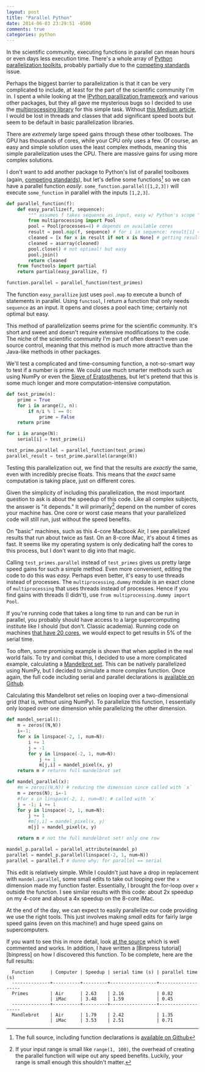 ```yaml
---
layout: post
title: "Parallel Python"
date: 2014-06-03 23:29:51 -0500
comments: true
categories: python
---
```


In the scientific community, executing functions in parallel can mean hours or
even days less execution time.  There's a whole array of 
[Python parallelization toolkits][parallel], probably partially due to the 
[competing standards][xkcd] issue.

<!--More-->

Perhaps the biggest barrier to parallelization is that it can be very
complicated to include, at least for the part of the scientific community I'm
in. I spent a while looking at the [IPython parallization framework][ipy] and
various other packages, but they all gave me mysterious bugs so I decided to
use the [multiprocessing library][multi] for this simple task. Without 
[this Medium article][medium], I would be lost in threads and classes that add
significant speed boots but seem to be default in basic parallelization
libraries.

There are *extremely* large speed gains through these other toolboxes. The GPU
has thousands of cores, while your CPU only uses a few. Of course, an easy and
simple solution uses the least complex methods, meaning this simple
parallelization uses the CPU. There are massive gains for using more complex
solutions.

I don't want to add another package to Python's list of parallel toolboxes
(again, [competing standards][xkcd]), but let's define
some functions[^1] so we can have a parallel function *easily*.
`some_function.parallel([1,2,3])` will execute `some_function` in parallel with
the inputs `[1,2,3]`.

```python
def parallel_function(f):
    def easy_parallize(f, sequence):
        """ assumes f takes sequence as input, easy w/ Python's scope """
        from multiprocessing import Pool
        pool = Pool(processes=4) # depends on available cores
        result = pool.map(f, sequence) # for i in sequence: result[i] = f(i)
        cleaned = [x for x in result if not x is None] # getting results
        cleaned = asarray(cleaned)
        pool.close() # not optimal! but easy
        pool.join()
        return cleaned
    from functools import partial
    return partial(easy_parallize, f)

function.parallel = parallel_function(test_primes)
```

The function `easy_parallize` just uses `pool.map` to execute a bunch of
statements in parallel. Using `functool`, I return a function that only needs
`sequence` as an input. It opens and closes a pool each time; certainly not
optimal but easy.

This method of parallelization seems prime for the scientific community. It's
short and sweet and doesn't require extensive modifications to the code. The
niche of the scientific community I'm part of often doesn't even use source
control, meaning that this method is *much* more attractive than the Java-like
methods in other packages.

We'll test a complicated and time-consuming function, a not-so-smart way to
test if a number is prime. We could use much smarter methods such as using
NumPy or even the  [Sieve of Eratosthenes][sieve], but let's pretend that this
is some much longer and more computation-intensive computation.


```python
def test_prime(n):
    prime = True
    for i in arange(2, n):
        if n/i % 1 == 0:
            prime = False
    return prime

for i in arange(N):
    serial[i] = test_prime(i)

test_prime.parallel = parallel_function(test_prime)
parallel_result = test_prime.parallel(arange(N))
```

Testing this parallelization out, we find that the results are *exactly* the
same, even with incredibly precise floats. This means that the *exact* same
computation is taking place, just on different cores.

Given the simplicity of including this parallelization, the most important
question to ask is about the speedup of this code. Like all complex subjects,
the answer is "it depends." It will primarily[^2] depend on the number of cores
your machine has. One core or worst case means that your parallelized code will
still run, just without the speed benefits.

On "basic" machines, such as this 4-core Macbook Air, I see parallelized results
that run about twice as fast. On an 8-core iMac, it's about 4 times as fast.
It seems like my operating system is only dedicating half the cores to this
process, but I don't want to dig into that magic.

Calling `test_primes.parallel` instead of `test_primes` gives us pretty large
speed gains for such a simple method. Even more convenient, editing the code to
do this was *easy.* Perhaps even better, it's easy to use threads instead of
processes. The `multiprocessing.dummy` module is an exact clone of
`multiprocessing` that uses threads instead of processes. Hence if you find
gains with threads (I didn't), use `from multiprocessing.dummy import Pool`.

If you're running code that takes a long time to run and can be run in
parallel, you probably should have access to a large supercomputing institute
like I should (but don't. Classic academia). Running code on machines [that
have 20 cores][20], we would expect to get results in 5% of the serial time.

[20]:https://www.msi.umn.edu/hpc

Too often, some promising example is shown that when applied in the real world
fails. To try and combat this, I decided to use a more complicated example,
calculating a [Mandelbrot set][mandel]. This can be natively parallelized using
NumPy, but I decided to simulate a more complex function. Once again, the
full code including serial and parallel declarations is 
[available on Github][source].

Calculating this Mandelbrot set relies on looping over a two-dimensional grid
(that is, without using NumPy). To parallelize this function, I essentially
only looped over one dimension while parallelizing the other dimension.

```python
def mandel_serial():
    m = zeros((N,N))
    i=-1;
    for x in linspace(-2, 1, num=N):
        i += 1
        j = -1
        for y in linspace(-2, 1, num=N):
            j += 1
            m[j,i] = mandel_pixel(x, y)
    return m # returns full mandelbrot set

def mandel_parallel(x):
    #m = zeros((N,N)) # reducing the dimension since called with `x`
    m = zeros(N); i=-1
    #for x in linspace(-2, 1, num=N): # called with `x`
    j = -1; i += 1
    for y in linspace(-2, 1, num=N):
        j += 1
        #m[j,i] = mandel_pixel(x, y)
        m[j] = mandel_pixel(x, y)

    return m # not the full mandelbrot set! only one row

mandel_p.parallel = parallel_attribute(mandel_p)
parallel = mandel_p.parallel(linspace(-2, 1, num=N))
parallel = parallel.T # dunno why; for parallel == serial
```

This edit is relatively simple. While I couldn't just have a drop in
replacement with `mandel.parallel`, some small edits to take out looping over
the `x` dimension made my function faster. Essentially, I brought the for-loop
over `x` outside the function. I see similar results with this code: about 2x
speedup on my 4-core and about a 4x speedup on the 8-core iMac.

At the end of the day, we can expect to easily parallelize our code providing
we use the right tools. This just involves making *small* edits for fairly
large speed gains (even on this machine!) and huge speed gains on
supercomputers.

If you want to see this in more detail, look [at the source][source] which is
well commented and works. In addition, I have written a [Binpress
tutorial][binpress] on how I discovered this function. To be complete, here are
the full results:

<!--[binpress]:http://www.binpress.com/XXXX-->

```
  Function      | Computer | Speedup | serial time (s) | parallel time (s)  
  --------------+----------+---------+-----------------+------------------- 
  Primes        | Air      | 2.63    | 2.16            | 0.82               
                | iMac     | 3.48    | 1.59            | 0.45               
  --------------+----------+---------+-----------------+------------------- 
  Mandlebrot    | Air      | 1.79    | 2.42            | 1.35               
                | iMac     | 3.53    | 2.51            | 0.71               
```

[^1]:The full source, including function declarations is [available on Github][source]

[^2]:If your input range is small like `range(1, 100)`, the overhead of creating the parallel function will wipe out any speed benefits. Luckily, your range is small enough this shouldn't matter.

[mandel]:https://en.wikipedia.org/wiki/Mandelbrot_set
[medium]:https://medium.com/building-things-on-the-internet/40e9b2b36148
[sieve]:https://en.wikipedia.org/wiki/Sieve_of_Eratosthenes
[ipy]:http://ipython.org/ipython-doc/dev/parallel/index.html
[parallel]:https://wiki.python.org/moin/ParallelProcessing
[multi]:https://docs.python.org/2/library/multiprocessing.html
[source]:https://github.com/scottsievert/scottsievert.github.io/blob/master/src/source/_posts/python-parallel/mandlebrot.py
[msi]:https://www.msi.umn.edu
[view]:http://ipython.org/ipython-doc/dev/parallel/parallel_multiengine.html#creating-a-directview-instance
[xkcd]:http://xkcd.com/927/

